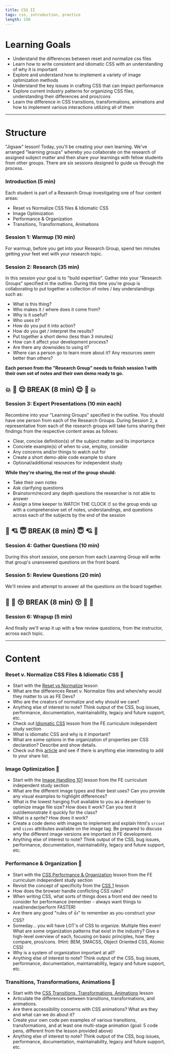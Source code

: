 ```yaml
---
title: CSS II
tags: css, introduction, practice
length: 150
---
```


# Learning Goals

* Understand the differences between reset and normalize css files
* Learn how to write consistent and idiomatic CSS with an understanding of why it is important
* Explore and understand how to implement a variety of image optimization methods
* Understand the key issues in crafting CSS that can impact performance
* Explore current industry patterns for organizing CSS files, understanding their differences and pros/cons
* Learn the difference in CSS transitions, transformations, animations and how to implement various interactions utilizing all of them 

***

# Structure
"Jigsaw" lesson! Today, you'll be creating your own learning. We've arranged "learning groups" whereby you collaborate on the research of assigned subject matter and then share your learnings with fellow students from other groups. There are six sessions designed to guide us through the process. 

### Introduction (5 min)
Each student is part of a Research Group investigating one of four content areas:

* Reset vs Normalize CSS files & Idiomatic CSS
* Image Optimization
* Performance & Organization
* Transitions, Transformations, Animations

### Session 1: Warmup (10 min) 
For warmup, before you get into your Research Group, spend ten minutes getting your feet wet with your research topic.

### Session 2: Research (35 min)
In this session your goal is to "build expertise". Gather into your "Research Groups" specified in the outline. During this time you're group is collaborating to put together a collection of notes / key understandings such as:

* What is this thing?
* Who makes it / where does it come from?
* Why is it useful?
* Who uses it?
* How do you put it into action?
* How do you get / interpret the results?
* Put together a short demo (less than 3 minutes)
* How can it affect your development process?
* Are there any downsides to using it?
* Where can a person go to learn more about it? Any resources seem better than others?

__Each person from the "Research Group" needs to finish session 1 with their own set of notes and their own demo ready to go.__

## :boom: :revolving_hearts: :relieved: BREAK (8 min) :relieved: :revolving_hearts: :boom:

### Session 3: Expert Presentations (10 min each) 
Recombine into your "Learning Groups" specified in the outline. You should have one person from each of the Research Groups. 
During Session 2, a representative from each of the research groups will take turns sharing their findings from the respective content areas as follows:

* Clear, concise definition(s) of the subject matter and its importance
* Concrete example(s) of when to use, employ, consider
* Any concerns and/or things to watch out for
* Create a short demo-able code example to share
* Optional/additional resources for independent study

**While they're sharing, the rest of the group should:**

* Take their own notes
* Ask clarifying questions
* Brainstorm/record any depth questions the researcher is not able to answer
* Assign a time keeper to WATCH THE CLOCK :alarm_clock: so the group ends up with a comprehensive set of notes, understandings, and questions across each of the subjects by the end of the session

## :dizzy: :cupid: :innocent: BREAK (8 min) :innocent: :cupid: :dizzy:

### Session 4: Gather Questions (10 min)
During this short session, one person from each Learning Group will write that group's unanswered questions on the front board.

### Session 5: Review Questions (20 min)
We'll review and attempt to answer all the questions on the board together.

## :star2: :sparkling_heart: :kissing_closed_eyes: BREAK (8 min) :kissing_closed_eyes: :sparkling_heart: :star2:

### Session 6: Wrapup (5 min)
And finally we'll wrap it up with a few review questions, from the instructor, across each topic.

***

# Content

### Reset v. Normalize CSS Files & Idiomatic CSS :panda_face:

* Start with the [Reset vs Normalize](http://frontend.turing.io/lessons/reset-vs-normalize.html) lesson
* What are the differences Reset v. Normalize files and when/why would they matter to us as FE Devs?
* Who are the creators of normalize and why should we care? 
* Anything else of interest to note? Think output of the CSS, bug issues, performance, documentation, maintainability, legacy and future support, etc. 
* Check out [Idiomatic CSS](http://frontend.turing.io/independent-study/idiomatic-css.html) lesson from the FE curriculum independent study section
* What is idiomatic CSS and why is it important?
* What are some options in the organization of properties per CSS declaration? Describe and show details.
* Check out this [article](https://www.wired.com/2012/06/write-better-css-with-idiomatic-css/) and see if there is anything else interesting to add to your share list.

### Image Optimization :snake:

* Start with the [Image Handling 101](http://frontend.turing.io/independent-study/image-handling.html) lesson from the FE curriculum independent study section
* What are the different image types and their best uses? Can you provide any visual examples to highlight differences?  
* What is the lowest hanging fruit available to you as a developer to optimize image file size? How does it work? Can you test it out/demonstrate it quickly for the class?
* What is a sprite? How does it work?
* Create a code demo with images to implement and explain html's `srcset` and `sizes` attributes available on the image tag. Be prepared to discuss why the different image versions are important in FE development.
* Anything else of interest to note? Think output of the CSS, bug issues, performance, documentation, maintainability, legacy and future support, etc. 

### Performance & Organization :ant:

* Start with the [CSS Performance & Organization](http://frontend.turing.io/independent-study/css-performance-and-organization.html) lesson from the FE curriculum independent study section
* Revisit the concept of specificity from the [CSS 1](http://localhost:4000/lessons/module-1/css-1.html) lesson
* How does the browser handle conflicting CSS rules?
* When writing CSS, what sorts of things does a front end dev need to consider for performance (remember - always want things to read/render/perform FASTER)
* Are there any good "rules of :thumbsup:" to remember as you construct your CSS?
* Someday... you will have LOT's of CSS to organize. Multiple files even! What are some organization patterns that exist in the industry? Give a high-level overview of each, focusing on basic principles, how they compare, pros/cons. (Hint: BEM, SMACSS, Object Oriented CSS, Atomic CSS)
* Why is a system of organization important at all?
* Anything else of interest to note? Think output of the CSS, bug issues, performance, documentation, maintainability, legacy and future support, etc. 

### Transitions, Transformations, Animations :dragon_face:

* Start with the [CSS Transitions, Transformations, Animations](http://frontend.turing.io/lessons/module-1/css-transitions-transformations) lesson
* Articulate the differences between transitions, transformations, and animations.
* Are there accessibility concerns with CSS animations? What are they and what can we do about it?
* Create your own code pen examples of various transitions, transformations, and at least one multi-stage animation (goal: 5 code pens, different from the lesson provided above)
* Anything else of interest to note? Think output of the CSS, bug issues, performance, documentation, maintainability, legacy and future support, etc. 

